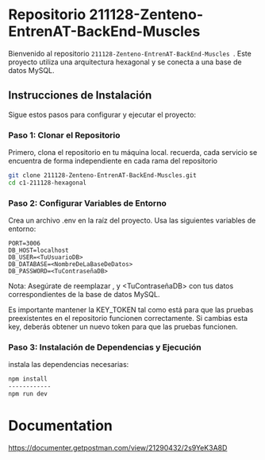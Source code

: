 # Repositorio 211128-Zenteno-EntrenAT-BackEnd-Muscles

Bienvenido al repositorio `211128-Zenteno-EntrenAT-BackEnd-Muscles
`. Este proyecto utiliza una arquitectura hexagonal y se conecta a una base de datos MySQL.

## Instrucciones de Instalación

Sigue estos pasos para configurar y ejecutar el proyecto:

### **Paso 1:** Clonar el Repositorio

Primero, clona el repositorio en tu máquina local.
recuerda, cada servicio se encuentra de forma independiente en cada rama del repositorio

```bash
git clone 211128-Zenteno-EntrenAT-BackEnd-Muscles.git
cd c1-211128-hexagonal
``````

### **Paso 2:** Configurar Variables de Entorno

Crea un archivo .env en la raíz del proyecto. Usa las siguientes variables de entorno:

```env
PORT=3006
DB_HOST=localhost
DB_USER=<TuUsuarioDB>
DB_DATABASE=<NombreDeLaBaseDeDatos>
DB_PASSWORD=<TuContraseñaDB>

```
Nota: Asegúrate de reemplazar <TuUsuarioDB>, <NombreDeLaBaseDeDatos> y <TuContraseñaDB> con tus datos correspondientes de la base de datos MySQL.

Es importante mantener la KEY_TOKEN tal como está para que las pruebas preexistentes en el repositorio funcionen correctamente. Si cambias esta key, deberás obtener un nuevo token para que las pruebas funcionen.

### **Paso 3:** Instalación de Dependencias y Ejecución

instala las dependencias necesarias:

```bash
npm install
------------
npm run dev
```

# Documentation
https://documenter.getpostman.com/view/21290432/2s9YeK3A8D
